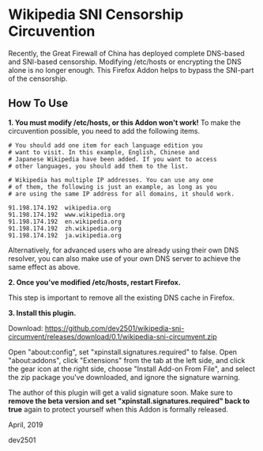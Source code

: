 # Wikipedia SNI Censorship Circuvention

Recently, the Great Firewall of China has deployed complete DNS-based and
SNI-based censorship. Modifying /etc/hosts or encrypting the DNS alone is
no longer enough. This Firefox Addon helps to bypass the SNI-part of the
censorship.

## How To Use

**1. You must modify /etc/hosts, or this Addon won't work!** To make
the circuvention possible, you need to add the following items.

    # You should add one item for each language edition you
    # want to visit. In this example, English, Chinese and
    # Japanese Wikipedia have been added. If you want to access
    # other languages, you should add them to the list.

    # Wikipedia has multiple IP addresses. You can use any one
    # of them, the following is just an example, as long as you
    # are using the same IP address for all domains, it should work.

    91.198.174.192  wikipedia.org
    91.198.174.192  www.wikipedia.org
    91.198.174.192  en.wikipedia.org
    91.198.174.192  zh.wikipedia.org
    91.198.174.192  ja.wikipedia.org

Alternatively, for advanced users who are already using their own DNS
resolver, you can also make use of your own DNS server to achieve the
same effect as above.

**2. Once you've modified /etc/hosts, restart Firefox.**

This step is important to remove all the existing DNS cache in Firefox.

**3. Install this plugin.**

Download: https://github.com/dev2501/wikipedia-sni-circumvent/releases/download/0.1/wikipedia-sni-circumvent.zip

Open "about:config", set "xpinstall.signatures.required" to false. Open
"about:addons", click "Extensions" from the tab at the left side, and
click the gear icon at the right side, choose "Install Add-on From File",
and select the zip package you've downloaded, and ignore the signature
warning.

The author of this plugin will get a valid signature soon. Make sure to
**remove the beta version and set "xpinstall.signatures.required" back to
true** again to protect yourself when this Addon is formally released.

April, 2019

dev2501
